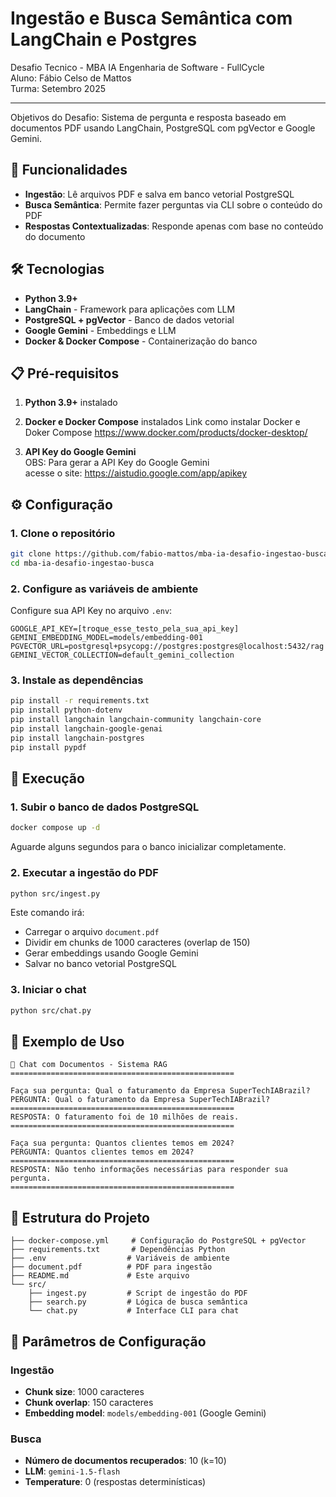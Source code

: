 # Ingestão e Busca Semântica com LangChain e Postgres

Desafio Tecnico - MBA IA Engenharia de Software - FullCycle\
Aluno: Fábio Celso de Mattos\
Turma: Setembro 2025

---

Objetivos do Desafio:
Sistema de pergunta e resposta baseado em documentos PDF usando LangChain, PostgreSQL com pgVector e Google Gemini.

## 🚀 Funcionalidades

- **Ingestão**: Lê arquivos PDF e salva em banco vetorial PostgreSQL
- **Busca Semântica**: Permite fazer perguntas via CLI sobre o conteúdo do PDF
- **Respostas Contextualizadas**: Responde apenas com base no conteúdo do documento

## 🛠️ Tecnologias

- **Python 3.9+**
- **LangChain** - Framework para aplicações com LLM
- **PostgreSQL + pgVector** - Banco de dados vetorial
- **Google Gemini** - Embeddings e LLM
- **Docker & Docker Compose** - Containerização do banco

## 📋 Pré-requisitos

1. **Python 3.9+** instalado
2. **Docker e Docker Compose** instalados
   Link como instalar Docker e Doker Compose
   https://www.docker.com/products/docker-desktop/

3. **API Key do Google Gemini**
   <br>OBS: Para gerar a API Key do Google Gemini <br>acesse o site:
   https://aistudio.google.com/app/apikey

## ⚙️ Configuração

### 1. Clone o repositório

```bash
git clone https://github.com/fabio-mattos/mba-ia-desafio-ingestao-busca
cd mba-ia-desafio-ingestao-busca
```

### 2. Configure as variáveis de ambiente

Configure sua API Key no arquivo `.env`:

```env
GOOGLE_API_KEY=[troque_esse_testo_pela_sua_api_key]
GEMINI_EMBEDDING_MODEL=models/embedding-001
PGVECTOR_URL=postgresql+psycopg://postgres:postgres@localhost:5432/rag
GEMINI_VECTOR_COLLECTION=default_gemini_collection
```

### 3. Instale as dependências

```bash
pip install -r requirements.txt
pip install python-dotenv
pip install langchain langchain-community langchain-core
pip install langchain-google-genai
pip install langchain-postgres
pip install pypdf
```

## 🚀 Execução

### 1. Subir o banco de dados PostgreSQL

```bash
docker compose up -d
```

Aguarde alguns segundos para o banco inicializar completamente.

### 2. Executar a ingestão do PDF

```bash
python src/ingest.py
```

Este comando irá:

- Carregar o arquivo `document.pdf`
- Dividir em chunks de 1000 caracteres (overlap de 150)
- Gerar embeddings usando Google Gemini
- Salvar no banco vetorial PostgreSQL

### 3. Iniciar o chat

```bash
python src/chat.py
```

## 💬 Exemplo de Uso

```
🤖 Chat com Documentos - Sistema RAG
==================================================

Faça sua pergunta: Qual o faturamento da Empresa SuperTechIABrazil?
PERGUNTA: Qual o faturamento da Empresa SuperTechIABrazil?
==================================================
RESPOSTA: O faturamento foi de 10 milhões de reais.
==================================================

Faça sua pergunta: Quantos clientes temos em 2024?
PERGUNTA: Quantos clientes temos em 2024?
==================================================
RESPOSTA: Não tenho informações necessárias para responder sua pergunta.
==================================================
```

## 📁 Estrutura do Projeto

```
├── docker-compose.yml     # Configuração do PostgreSQL + pgVector
├── requirements.txt       # Dependências Python
├── .env                  # Variáveis de ambiente
├── document.pdf          # PDF para ingestão
├── README.md             # Este arquivo
└── src/
    ├── ingest.py         # Script de ingestão do PDF
    ├── search.py         # Lógica de busca semântica
    └── chat.py           # Interface CLI para chat
```

## 🔧 Parâmetros de Configuração

### Ingestão

- **Chunk size**: 1000 caracteres
- **Chunk overlap**: 150 caracteres
- **Embedding model**: `models/embedding-001` (Google Gemini)

### Busca

- **Número de documentos recuperados**: 10 (k=10)
- **LLM**: `gemini-1.5-flash`
- **Temperature**: 0 (respostas determinísticas)
